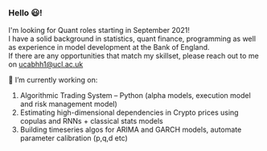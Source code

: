 ### Hello 😃!

I'm looking for Quant roles starting in September 2021!  
I have a solid background in statistics, quant finance, programming as well as experience in model development at the Bank of England.  
If there are any opportunities that match my skillset, please reach out to me on ucabhh1@ucl.ac.uk  



🔭 I’m currently working on:
1) Algorithmic Trading System – Python (alpha models, execution model and risk management model)
2) Estimating high-dimensional dependencies in Crypto prices using copulas and RNNs + classical stats models
3) Building timeseries algos for ARIMA and GARCH models, automate parameter calibration (p,q,d etc)

 

